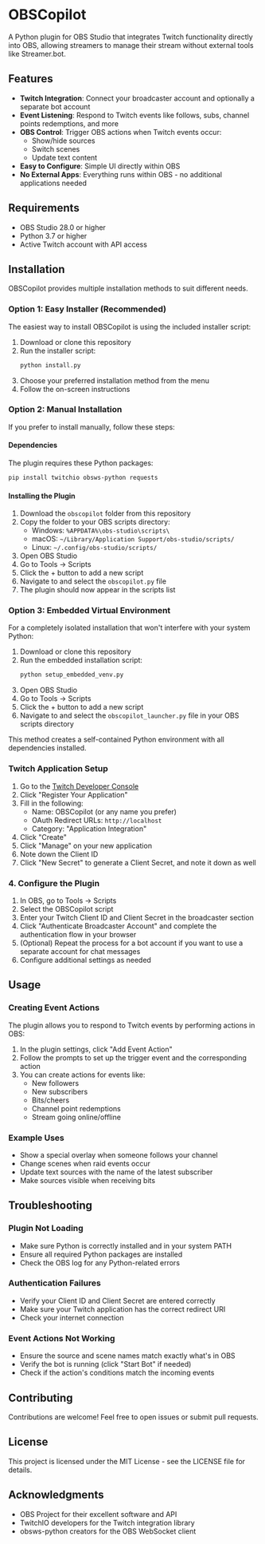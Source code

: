# OBSCopilot

A Python plugin for OBS Studio that integrates Twitch functionality directly into OBS, allowing streamers to manage their stream without external tools like Streamer.bot.

## Features

- **Twitch Integration**: Connect your broadcaster account and optionally a separate bot account
- **Event Listening**: Respond to Twitch events like follows, subs, channel points redemptions, and more
- **OBS Control**: Trigger OBS actions when Twitch events occur:
  - Show/hide sources
  - Switch scenes
  - Update text content
- **Easy to Configure**: Simple UI directly within OBS
- **No External Apps**: Everything runs within OBS - no additional applications needed

## Requirements

- OBS Studio 28.0 or higher
- Python 3.7 or higher
- Active Twitch account with API access

## Installation

OBSCopilot provides multiple installation methods to suit different needs.

### Option 1: Easy Installer (Recommended)

The easiest way to install OBSCopilot is using the included installer script:

1. Download or clone this repository
2. Run the installer script:
   ```bash
   python install.py
   ```
3. Choose your preferred installation method from the menu
4. Follow the on-screen instructions

### Option 2: Manual Installation

If you prefer to install manually, follow these steps:

#### Dependencies

The plugin requires these Python packages:

```bash
pip install twitchio obsws-python requests
```

#### Installing the Plugin

1. Download the `obscopilot` folder from this repository
2. Copy the folder to your OBS scripts directory:
   - Windows: `%APPDATA%\obs-studio\scripts\`
   - macOS: `~/Library/Application Support/obs-studio/scripts/`
   - Linux: `~/.config/obs-studio/scripts/`
3. Open OBS Studio
4. Go to Tools → Scripts
5. Click the + button to add a new script
6. Navigate to and select the `obscopilot.py` file
7. The plugin should now appear in the scripts list

### Option 3: Embedded Virtual Environment

For a completely isolated installation that won't interfere with your system Python:

1. Download or clone this repository
2. Run the embedded installation script:
   ```bash
   python setup_embedded_venv.py
   ```
3. Open OBS Studio
4. Go to Tools → Scripts
5. Click the + button to add a new script
6. Navigate to and select the `obscopilot_launcher.py` file in your OBS scripts directory

This method creates a self-contained Python environment with all dependencies installed.

### Twitch Application Setup

1. Go to the [Twitch Developer Console](https://dev.twitch.tv/console/apps)
2. Click "Register Your Application"
3. Fill in the following:
   - Name: OBSCopilot (or any name you prefer)
   - OAuth Redirect URLs: `http://localhost`
   - Category: "Application Integration"
4. Click "Create"
5. Click "Manage" on your new application
6. Note down the Client ID
7. Click "New Secret" to generate a Client Secret, and note it down as well

### 4. Configure the Plugin

1. In OBS, go to Tools → Scripts
2. Select the OBSCopilot script
3. Enter your Twitch Client ID and Client Secret in the broadcaster section
4. Click "Authenticate Broadcaster Account" and complete the authentication flow in your browser
5. (Optional) Repeat the process for a bot account if you want to use a separate account for chat messages
6. Configure additional settings as needed

## Usage

### Creating Event Actions

The plugin allows you to respond to Twitch events by performing actions in OBS:

1. In the plugin settings, click "Add Event Action"
2. Follow the prompts to set up the trigger event and the corresponding action
3. You can create actions for events like:
   - New followers
   - New subscribers
   - Bits/cheers
   - Channel point redemptions
   - Stream going online/offline

### Example Uses

- Show a special overlay when someone follows your channel
- Change scenes when raid events occur
- Update text sources with the name of the latest subscriber
- Make sources visible when receiving bits

## Troubleshooting

### Plugin Not Loading

- Make sure Python is correctly installed and in your system PATH
- Ensure all required Python packages are installed
- Check the OBS log for any Python-related errors

### Authentication Failures

- Verify your Client ID and Client Secret are entered correctly
- Make sure your Twitch application has the correct redirect URI
- Check your internet connection

### Event Actions Not Working

- Ensure the source and scene names match exactly what's in OBS
- Verify the bot is running (click "Start Bot" if needed)
- Check if the action's conditions match the incoming events

## Contributing

Contributions are welcome! Feel free to open issues or submit pull requests.

## License

This project is licensed under the MIT License - see the LICENSE file for details.

## Acknowledgments

- OBS Project for their excellent software and API
- TwitchIO developers for the Twitch integration library
- obsws-python creators for the OBS WebSocket client 